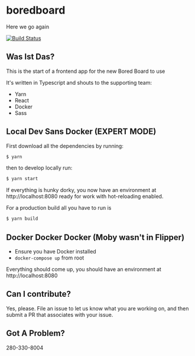 # boredboard

Here we go again

[![Build Status](https://travis-ci.org/DarthHater/bored-board-webapp.svg?branch=master)](https://travis-ci.org/DarthHater/bored-board-webapp)

## Was Ist Das?

This is the start of a frontend app for the new Bored Board to use

It's written in Typescript and shouts to the supporting team:

* Yarn
* React
* Docker
* Sass

## Local Dev Sans Docker (EXPERT MODE)

First download all the dependencies by running:

```bash
$ yarn
```

then to develop locally run:

```bash
$ yarn start
```

If everything is hunky dorky, you now have an environment at http://localhost:8080 ready for work with hot-reloading enabled.

For a production build all you have to run is

```bash
$ yarn build
```

## Docker Docker Docker (Moby wasn't in Flipper)

* Ensure you have Docker installed
* `docker-compose up` from root

Everything should come up, you should have an environment at http://localhost:8080

## Can I contribute?

Yes, please. File an issue to let us know what you are working on, and then submit a PR that associates with your issue.

## Got A Problem?

280-330-8004
